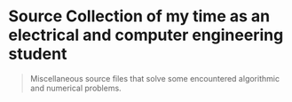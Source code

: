 # Source Collection of my time as an electrical and computer engineering student 

> Miscellaneous source files that solve some encountered algorithmic and numerical problems.


